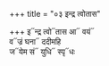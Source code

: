 +++
title = "०३ इन्द्र त्वोतास"

+++
इ᳓न्द्र त्वो᳓तास आ᳓ वयं᳓  
व᳓ज्रं घना᳓ ददीमहि  
ज᳓येम सं᳓ युधि᳓ स्पृ᳓धः
